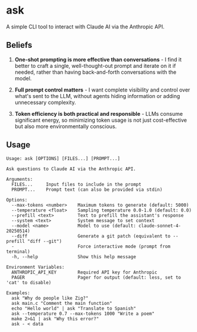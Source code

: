 # ask

A simple CLI tool to interact with Claude AI via the Anthropic API.

## Beliefs

1. **One-shot prompting is more effective than conversations** - I find it better to craft a single, well-thought-out prompt and iterate on it if needed, rather than having back-and-forth conversations with the model.

2. **Full prompt control matters** - I want complete visibility and control over what's sent to the LLM, without agents hiding information or adding unnecessary complexity.

3. **Token efficiency is both practical and responsible** - LLMs consume significant energy, so minimizing token usage is not just cost-effective but also more environmentally conscious.

## Usage
```
Usage: ask [OPTIONS] [FILES...] [PROMPT...]

Ask questions to Claude AI via the Anthropic API.

Arguments:
  FILES...     Input files to include in the prompt
  PROMPT...    Prompt text (can also be provided via stdin)

Options:
  --max-tokens <number>    Maximum tokens to generate (default: 5000)
  --temperature <float>    Sampling temperature 0.0-1.0 (default: 0.0)
  --prefill <text>         Text to prefill the assistant's response
  --system <text>          System message to set context
  --model <name>           Model to use (default: claude-sonnet-4-20250514)
  --diff                   Generate a git patch (equivalent to --prefill "diff --git")
  -                        Force interactive mode (prompt from terminal)
  -h, --help               Show this help message

Environment Variables:
  ANTHROPIC_API_KEY        Required API key for Anthropic
  PAGER                    Pager for output (default: less, set to 'cat' to disable)

Examples:
  ask "Why do people like Zig?"
  ask main.c "Comment the main function"
  echo "Hello world" | ask "Translate to Spanish"
  ask --temperature 0.7 --max-tokens 1000 "Write a poem"
  make 2>&1 | ask "Why this error?"
  ask - < data
```
